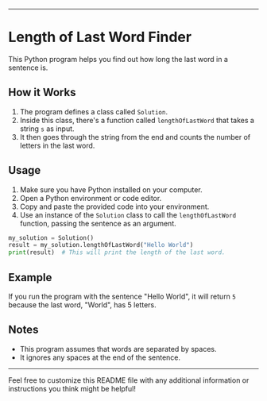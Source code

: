
---

# Length of Last Word Finder

This Python program helps you find out how long the last word in a sentence is.

## How it Works

1. The program defines a class called `Solution`.
2. Inside this class, there's a function called `lengthOfLastWord` that takes a string `s` as input.
3. It then goes through the string from the end and counts the number of letters in the last word.

## Usage

1. Make sure you have Python installed on your computer.
2. Open a Python environment or code editor.
3. Copy and paste the provided code into your environment.
4. Use an instance of the `Solution` class to call the `lengthOfLastWord` function, passing the sentence as an argument.

```python
my_solution = Solution()
result = my_solution.lengthOfLastWord("Hello World")
print(result)  # This will print the length of the last word.
```

## Example

If you run the program with the sentence "Hello World", it will return `5` because the last word, "World", has 5 letters.

## Notes

- This program assumes that words are separated by spaces.
- It ignores any spaces at the end of the sentence.

---

Feel free to customize this README file with any additional information or instructions you think might be helpful!
